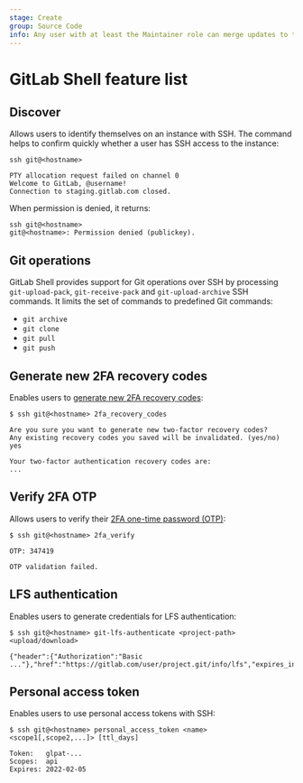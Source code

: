 ```yaml
---
stage: Create
group: Source Code
info: Any user with at least the Maintainer role can merge updates to this content. For details, see https://docs.gitlab.com/ee/development/development_processes.html#development-guidelines-review.
---
```


# GitLab Shell feature list

## Discover

Allows users to identify themselves on an instance with SSH. The command helps to
confirm quickly whether a user has SSH access to the instance:

```shell
ssh git@<hostname>

PTY allocation request failed on channel 0
Welcome to GitLab, @username!
Connection to staging.gitlab.com closed.
```

When permission is denied, it returns:

```shell
ssh git@<hostname>
git@<hostname>: Permission denied (publickey).
```

## Git operations

GitLab Shell provides support for Git operations over SSH by processing
`git-upload-pack`, `git-receive-pack` and `git-upload-archive` SSH commands.
It limits the set of commands to predefined Git commands:

- `git archive`
- `git clone`
- `git pull`
- `git push`

## Generate new 2FA recovery codes

Enables users to
[generate new 2FA recovery codes](../../user/profile/account/two_factor_authentication_troubleshooting.md#generate-new-recovery-codes-using-ssh):

```shell
$ ssh git@<hostname> 2fa_recovery_codes

Are you sure you want to generate new two-factor recovery codes?
Any existing recovery codes you saved will be invalidated. (yes/no)
yes

Your two-factor authentication recovery codes are:
...
```

## Verify 2FA OTP

Allows users to verify their
[2FA one-time password (OTP)](../../security/two_factor_authentication.md#2fa-for-git-over-ssh-operations):

```shell
$ ssh git@<hostname> 2fa_verify

OTP: 347419

OTP validation failed.
```

## LFS authentication

Enables users to generate credentials for LFS authentication:

```shell
$ ssh git@<hostname> git-lfs-authenticate <project-path> <upload/download>

{"header":{"Authorization":"Basic ..."},"href":"https://gitlab.com/user/project.git/info/lfs","expires_in":7200}
```

## Personal access token

Enables users to use personal access tokens with SSH:

```shell
$ ssh git@<hostname> personal_access_token <name> <scope1[,scope2,...]> [ttl_days]

Token:   glpat-...
Scopes:  api
Expires: 2022-02-05
```
